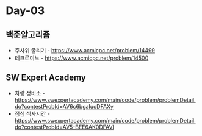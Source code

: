 # Day-03
## 백준알고리즘
* 주사위 굴리기 - https://www.acmicpc.net/problem/14499
* 테크로미노 - https://www.acmicpc.net/problem/14500
## SW Expert Academy
* 차량 정비소 - https://www.swexpertacademy.com/main/code/problem/problemDetail.do?contestProbId=AV6c6bgaIuoDFAXy
* 점심 식사시간 - https://www.swexpertacademy.com/main/code/problem/problemDetail.do?contestProbId=AV5-BEE6AK0DFAVl
